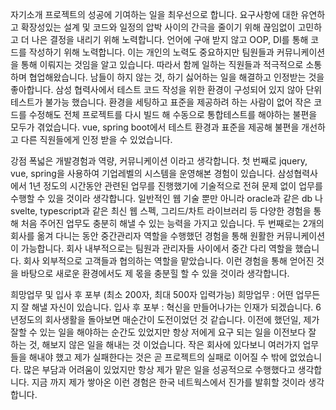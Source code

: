 자기소개
프로젝트의 성공에 기여하는 일을 최우선으로 합니다.
요구사항에 대한 유연하고 확장성있는 설계 및 코드와 일정의 압박 사이의 간극을 줄이기 위해 끊임없이 고민하고 더 나은 결정을 내리기 위해 노력합니다.
언어에 구애 받지 않고 OOP, DI를 통해 코드를 작성하기 위해 노력합니다.
이는 개인의 노력도 중요하지만 팀원들과 커뮤니케이션을 통해 이뤄지는 것임을 알고 있습니다.
따라서 함께 일하는 직원들과 적극적으로 소통하며 협업해왔습니다.
남들이 하지 않는 것, 하기 싫어하는 일을 해결하고 인정받는 것을 좋아합니다.
삼성 협력사에서 테스트 코드 작성을 위한 환경이 구성되어 있지 않아 단위 테스트가 불가능 했습니다.
환경을 세팅하고 표준을 제공하려 하는 사람이 없어 작은 코드를 수정해도 전체 프로젝트를 다시 빌드 해 수동으로 통합테스트를 해야하는 불편을 모두가 겪었습니다.
vue, spring boot에서 테스트 환경과 표준을 제공해 불편을 개선하고 다른 직원들에게 인정 받을 수 있었습니다.

강점
폭넓은 개발경험과 역량, 커뮤니케이션 이라고 생각합니다. 첫 번째로 jquery, vue, spring을 사용하여 기업레벨의 시스템을 운영해본 경험이 있습니다. 삼성협력사에서 1년 정도의 시간동안 관련된 업무를 진행했기에 기술적으로 전혀 문제 없이 업무를 수행할 수 있을 것이라 생각합니다. 일반적인 웹 기술 뿐만 아니라 oracle과 같은 db 나 svelte, typescript과 같은 최신 웹 스펙, 그리드/차트 라이브러리 등 다양한 경험을 통해 처음 주어진 업무도 충분히 해낼 수 있는 능력을 가지고 있습니다. 두 번째로는 2개의 회사를 옮겨 다니는 동안 중간관리자 역할을 수행했던 경험을 통해 원활한 커뮤니케이션이 가능합니다. 회사 내부적으로는 팀원과 관리자들 사이에서 중간 다리 역할을 했습니다. 회사 외부적으로 고객들과 협의하는 역할을 맡았습니다. 이런 경험을 통해 얻어진 것을 바탕으로 새로운 환경에서도 제 몫을 충분힐 할 수 있을 것이라 생각합니다.

희망업무 및 입사 후 포부 (최소 200자, 최대 500자 입력가능)
희망업무 : 어떤 업무든지 잘 해낼 자신이 있습니다. 
입사 후 포부 : 혁신을 만들어나가는 인재가 되겠습니다.
6년정도의 회사생활을 돌아보면 매순간이 도전이었던 것 같습니다.
이전에 했던일, 제가 잘할 수 있는 일을 해야하는 순간도 있었지만 항상 저에게 요구 되는 일을 이전보다 잘 하는 것, 해보지 않은 일을 해내는 것 이었습니다.
작은 회사에 있다보니 여러가지 업무들을 해내야 했고 제가 실패한다는 것은 곧 프로젝트의 실패로 이어질 수 밖에 없었습니다.
많은 부담과 어려움이 있었지만 항상 제가 맡은 일을 성공적으로 수행했다고 생각합니다.
지금 까지 제가 쌓아온 이런 경험은 한국 네트웍스에서 진가를 발휘할 것이라 생각합니다.

